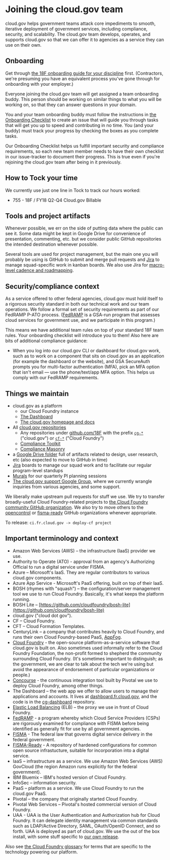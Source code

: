 # Joining the cloud.gov team

cloud.gov helps government teams attack core impediments to smooth, iterative deployment of government services, including compliance, security, and scalability. The cloud.gov team develops, operates, and supports cloud.gov so that we can offer it to agencies as a service they can use on their own.

## Onboarding

Get through [the 18F onboarding guide for your discipline](https://handbook.18f.gov/#teams) first. (Contractors, we're presuming you have an equivalent process you've gone through for onboarding with your employer.)

Everyone joining the cloud.gov team will get assigned a team onboarding buddy. This person should be working on similar things to what you will be working on, so that they can answer questions in your domain.

You and your team onboarding buddy must follow the instructions in [the Onboarding Checklist](https://github.com/18F/cg-product/blob/master/OnboardingChecklist.md) to create an issue that will guide you through tasks that will get you up to speed and contributing in no time. You (and your buddy) must track your progress by checking the boxes as you complete tasks.

Our Onboarding Checklist helps us fulfill important security and compliance requirements, so each new team member needs to have their own checklist in our issue-tracker to document their progress. This is true even if you're rejoining the cloud.gov team after being in it previously.

## How to Tock your time

We currently use just one line in Tock to track our hours worked:

* 755 - 18F / FY18  Q2-Q4 Cloud.gov Billable

## Tools and project artifacts

Whenever possible, we err on the side of putting data where the public can see it. Some data might be kept in Google Drive for convenience of presentation, commenting, etc. but we consider public GitHub repositories the intended destination whenever possible.

Several tools are used for project management, but the main one you will probably be using is GitHub to submit and merge pull requests and [Jira](https://cm-jira.usa.gov/secure/RapidBoard.jspa?projectKey=CG&rapidView=1929) to manage squad-specific work in kanban boards. We also use Jira for [macro-level cadence and roadmapping](https://cm-jira.usa.gov/secure/PortfolioPlanView.jspa?id=138&sid=138#backlog).

## Security/compliance context

As a service offered to other federal agencies, cloud.gov must hold itself to a rigorous security standard in both our technical work and our team operations. We follow a formal set of security requirements as part of our FedRAMP P-ATO process. ([FedRAMP](https://www.fedramp.gov/) is a GSA-run program that assesses cloud services for government use, and we participate in this program.)

This means we have additional team rules on top of your standard 18F team rules. Your onboarding checklist will introduce you to them! Also here are bits of additional compliance guidance:

* When you log into our cloud.gov CLI or dashboard for cloud.gov work, such as to work on a component that sits on cloud.gov as an application (for example the dashboard or the website), and GSA SecureAuth prompts you for multi-factor authentication (MFA), pick an MFA option that isn't email — use the phone/text/app MFA option. This helps us comply with our FedRAMP requirements.

## Things we maintain

- cloud.gov as a platform
  - our Cloud Foundry instance
  - [The Dashboard](https://dashboard.fr.cloud.gov)
  - [The cloud.gov homepage and docs](https://cloud.gov/)
- All [cloud.gov repositories](https://cloud.gov/docs/ops/repos/)
  - Any repositories under [github.com/18F](https://github.com/18F/) with the prefix [`cg-*`](https://github.com/18f?utf8=%E2%9C%93&query=cg-) ("cloud.gov") or [`cf-*`](https://github.com/18f?utf8=%E2%9C%93&query=cf-) ("Cloud Foundry")
  - [Compliance Toolkit](https://github.com/18F/compliance-toolkit/)
  - [Compliance Masonry](https://github.com/opencontrol/compliance-masonry)
- a [Google Drive folder](https://drive.google.com/a/gsa.gov/folderview?id=0Bx6EvBXVDWwheUtVckVnOE1pRzA&usp=sharing) full of artifacts related to design, user research, etc (also expected to move to GitHub in time)
- [Jira](https://cm-jira.usa.gov/secure/RapidBoard.jspa?projectKey=CG&rapidView=1929) boards to manage our squad work and to facilitate our regular program-level standups
- [Murals](http://mur.al/bklqnALZ) for our quarterly PI planning sessions 
- [The cloud.gov support Google Group](https://groups.google.com/a/gsa.gov/forum/?hl=en#!forum/cloud-gov-support), where we currently wrangle inquiries from various agencies, and some support.

We liberally make upstream pull requests for stuff we use. We try to transfer broadly-useful Cloud Foundry-related projects to [the Cloud Foundry community GitHub organization](https://github.com/cloudfoundry-community/). We also try to move others to the [opencontrol](https://github.com/opencontrol) or [fisma-ready](https://github.com/fisma-ready) GitHub organizations whenever appropriate. 

To release: `ci.fr.cloud.gov -> deploy-cf project`

## Important terminology and context

- Amazon Web Services (AWS) – the infrastructure (IaaS) provider we use.
- Authority to Operate (ATO) - approval from an agency's Authorizing Official to run a digital service under FISMA.
- Azure – Microsoft's IaaS. They are regular contributors to various cloud.gov components.
- Azure App Service - Microsoft's PaaS offering, built on top of their IaaS.
- BOSH (rhymes with "squash") – the configuration/server management tool we use to run Cloud Foundry. Basically, it's what keeps the platform running.
- BOSH Lite – [https://github.com/cloudfoundry/bosh-lite](https://github.com/cloudfoundry/bosh-lite)
- cloud.gov ("cloud dot gov").
- CF – Cloud Foundry.
- CFT – Cloud Formation Templates.
- CenturyLink – a company that contributes heavily to Cloud Foundry, and runs their own Cloud Foundry-based PaaS, [AppFog](https://www.ctl.io/appfog/).
- [Cloud Foundry](https://www.cloudfoundry.org/) - the open-source platform-as-a-service software that cloud.gov is built on. Also sometimes used informally refer to the Cloud Foundry Foundation, the non-profit formed to shepherd the community surrounding Cloud Foundry. (It's sometimes important to distinguish; as the government, we are clear to talk about the tech we're using but avoid the appearance of endorsement of particular organizations or people.)
- [Concourse](https://concourse.ci) - the continuous integration tool built by Pivotal we use to deploy Cloud Foundry, among other things.
- The Dashboard – the web app we offer to allow users to manage their applications and accounts. It lives at [dashboard.fr.cloud.gov](https://dashboard.fr.cloud.gov/), and the code is in the [cg-dashboard](https://github.com/18F/cg-dashboard) repository.
- [Elastic Load Balancing](https://aws.amazon.com/elasticloadbalancing/) (ELB) – the proxy we use in front of Cloud Foundry.
- [FedRAMP](https://www.fedramp.gov/) - a program whereby which Cloud Service Providers (CSPs) are rigorously examined for compliance with FISMA before being identified as generally fit for use by all government agencies.
- [FISMA](https://en.wikipedia.org/wiki/Federal_Information_Security_Management_Act_of_2002) - The federal law that governs digital service delivery in the federal government.
- [FISMA-Ready](https://github.com/fisma-ready) - A repository of hardened configurations for common open source infrastucture, suitable for incorporation into a digital service.
- IaaS – infrastructure as a service. We use Amazon Web Services (AWS) GovCloud (the region Amazon runs explicitly for the federal government).
- IBM Bluemix – IBM's hosted version of Cloud Foundry.
- InfoSec – information security.
- PaaS – platform as a service. We use Cloud Foundry to run the cloud.gov PaaS.
- Pivotal – the company that originally started Cloud Foundry.
- Pivotal Web Services – Pivotal's hosted commercial version of Cloud Foundry.
- UAA - UAA is the User Authentication and Authorization hub for Cloud Foundry. It can delegate identity management via common standards such as LDAP/Active Directory, SAML, OAuth/OpenID Connect, and so forth. UAA is deployed as part of cloud.gov. We use the out of the box install, with some stuff specific to [our own release](https://github.com/18F/cg-cf-release/tree/master/src).

Also see [the Cloud Foundry glossary](http://docs.cloudfoundry.org/concepts/glossary.html) for  terms that are specific to the technology powering our platform. 
